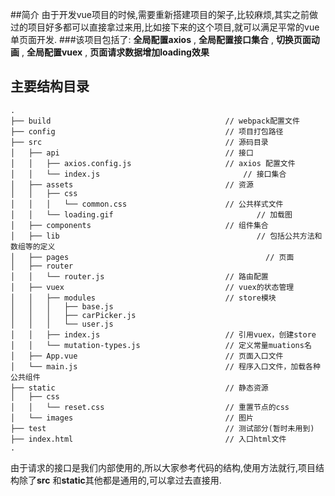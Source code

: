 ##简介
由于开发vue项目的时候,需要重新搭建项目的架子,比较麻烦,其实之前做过的项目好多都可以直接拿过来用,比如接下来的这个项目,就可以满足平常的vue单页面开发.
###该项目包括了:
**全局配置axios** , **全局配置接口集合**  ,  **切换页面动画**  ,  **全局配置vuex**  ,  **页面请求数据增加loading效果**
## 主要结构目录
```
.
├── build                                       // webpack配置文件
├── config                                      // 项目打包路径
├── src                                         // 源码目录
│   ├── api                                     // 接口
│   │   ├── axios.config.js                     // axios 配置文件
│   │   └── index.js                                // 接口集合
│   ├── assets                                  // 资源
│   │   ├── css
│   │   │   └── common.css                      // 公共样式文件
│   │   └── loading.gif                                // 加载图
│   ├── components                              // 组件集合
│   ├── lib                                            // 包括公共方法和数组等的定义
│   ├── pages                                            // 页面
│   ├── router
│   │   └── router.js                           // 路由配置
│   ├── vuex                                    // vuex的状态管理
│   │   ├── modules                             // store模块
│   │   │   ├── base.js
│   │   │   ├── carPicker.js
│   │   │   └── user.js
│   │   ├── index.js                            // 引用vuex，创建store
│   │   └── mutation-types.js                   // 定义常量muations名
│   ├── App.vue                                 // 页面入口文件
│   └── main.js                                 // 程序入口文件，加载各种公共组件
├── static                                      // 静态资源
│   ├── css
│   │   └── reset.css                           // 重置节点的css
│   └── images                                  // 图片
├── test                                        // 测试部分(暂时未用到)
├── index.html                                  // 入口html文件
.

```
由于请求的接口是我们内部使用的,所以大家参考代码的结构,使用方法就行,项目结构除了**src** 和**static**其他都是通用的,可以拿过去直接用.
